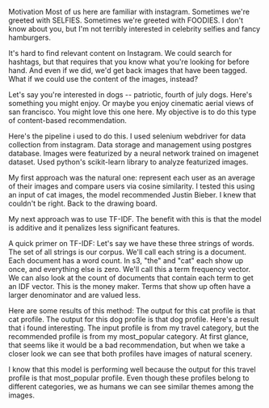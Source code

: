 
Motivation
Most of us here are familiar with instagram. 
Sometimes we're greeted with SELFIES.
Sometimes we're greeted with FOODIES.
I don't know about you, but I'm not terribly interested in celebrity selfies and fancy hamburgers. 


It's hard to find relevant content on Instagram. We could search for hashtags, but that requires that you know what you're looking for before hand. And even if we did, we'd get back images that have been tagged. What if we could use the content of the images, instead?


Let's say you're interested in dogs -- patriotic, fourth of july dogs. Here's something you might enjoy. 
Or maybe you enjoy cinematic aerial views of san francisco. You might love this one here.
My objective is to do this type of content-based recommendation.


Here's the pipeline i used to do this.
I used selenium webdriver for data collection from instagram.
Data storage and management using postgres database.
Images were featurized by a neural network trained on imagenet dataset.
Used python's scikit-learn library to analyze featurized images.


My first approach was the natural one: represent each user as an average of their images and compare users via cosine similarity. I tested this using an input of cat images, the model recommended Justin Bieber. 
I knew that couldn't be right. Back to the drawing board.


My next approach was to use TF-IDF.
The benefit with this is that the model is additive and it penalizes less significant features.


A quick primer on TF-IDF:
Let's say we have these three strings of words.
The set of all strings is our corpus.
We'll call each string is a document.
Each document has a word count. In s3, "the" and "cat" each show up once, and everything else is zero. We'll call this a term frequency vector.
We can also look at the count of documents that contain each term to get an IDF vector. This is the money maker. Terms that show up often have a larger denominator and are valued less.


Here are some results of this method:
The output for this cat profile is that cat profile.
The output for this dog profile is that dog profile.
Here's a result that i found interesting. The input profile is from my travel category, but the recommended profile is from my most_popular category. At first glance, that seems like it would be a bad recommendation, but when we take a closer look we can see that both profiles have images of natural scenery. 

I know that this model is performing well because the output for this travel profile is that most_popular profile. Even though these profiles belong to different categories, we as humans we can see similar themes among the images.


